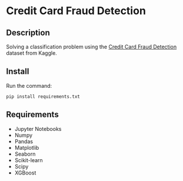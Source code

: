 # Credit Card Fraud Detection

## Description

Solving a classification problem using the [Credit Card Fraud Detection](https://www.kaggle.com/datasets/mlg-ulb/creditcardfraud?select=creditcard.csv) dataset from Kaggle.

## Install

Run the command:

`pip install requirements.txt`

## Requirements

- Jupyter Notebooks
- Numpy
- Pandas
- Matplotlib
- Seaborn
- Scikit-learn
- Scipy
- XGBoost
